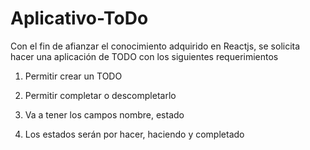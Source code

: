 # Aplicativo-ToDo

Con el fin de afianzar el conocimiento adquirido en Reactjs, se solicita hacer una aplicación de TODO con los siguientes requerimientos

  1. Permitir crear un TODO
  
  2. Permitir completar o descompletarlo
  
  3. Va a tener los campos nombre, estado
  
  4. Los estados serán por hacer, haciendo y completado
